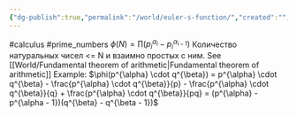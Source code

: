 ```yaml
---
{"dg-publish":true,"permalink":"/world/euler-s-function/","created":"","updated":""}
---
```


#calculus #prime_numbers
$\phi(N) = \prod{(p_{i}^{\alpha_{i}} - p_{i}^{\alpha_{i - 1}})}$
Количество натуральных чисел <= N и взаимно простых с ним.
See [[World/Fundamental theorem of arithmetic\|Fundamental theorem of arithmetic]]
Example: $\phi(p^{\alpha} \cdot q^{\beta}) = p^{\alpha} \cdot q^{\beta} - \frac{p^{\alpha} \cdot q^{\beta}}{p} - \frac{p^{\alpha} \cdot q^{\beta}}{q} + \frac{p^{\alpha} \cdot q^{\beta}}{pq} = (p^{\alpha} - p^{\alpha - 1})(q^{\beta} - q^{\beta - 1})$
